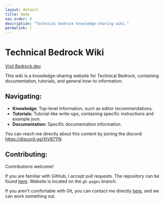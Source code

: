 ```yaml
---
layout: default
title: Home
nav_order: 0
description: "Technical bedrock knowledge-sharing wiki."
permalink: /
---
```

# Technical Bedrock Wiki 
<a href="https://bedrock.dev/" type="button" name="button" class="btn">Visit Bedrock.dev</a>

This wiki is a knowledge-sharing website for Technical Bedrock, containing documentation, tutorials, and general how-to information. 

## Navigating:

 - **Knowledge**: Top-level information, such as editor recommendations.
 - **Tutorials:** Tutorial-like write-ups, containing specific instructions and example json.
 - **Documentation:** Specific documentation information. 

You can reach me directly about this content by joining the discord: https://discord.gg/XjV87YN

## Contributing:

Contributions welcome!

If you are familiar with GitHub, I accept pull requests. The repository can be found [here](https://github.com/SirLich/technical-bedrock). Website is located on the `gh-pages` branch.

If you aren't comfortable with Git, you can contact me directly [here](https://discord.gg/XjV87YN), and we can work something out.

